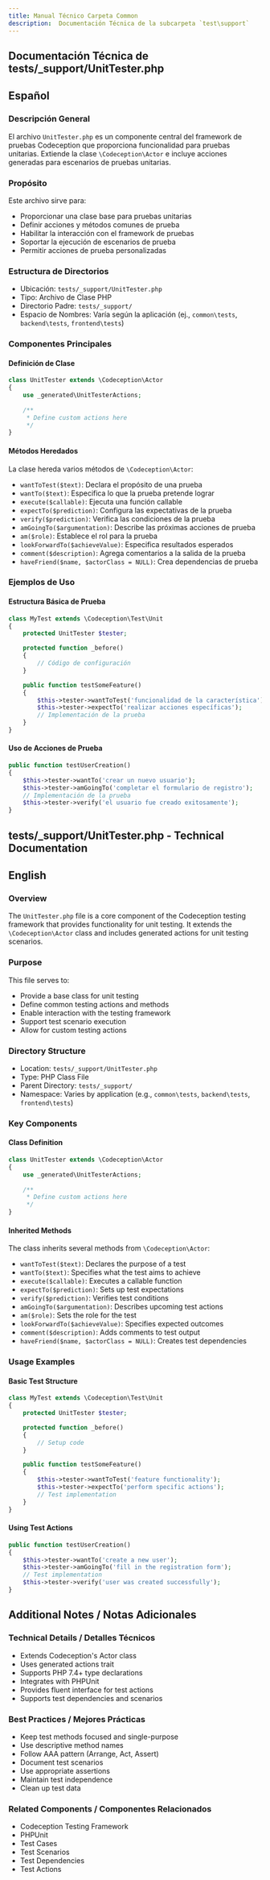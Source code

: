 ```yaml
---
title: Manual Técnico Carpeta Common
description:  Documentación Técnica de la subcarpeta `test\support`
---
```


## Documentación Técnica de tests/_support/UnitTester.php

## Español

### Descripción General
El archivo `UnitTester.php` es un componente central del framework de pruebas Codeception que proporciona funcionalidad para pruebas unitarias. Extiende la clase `\Codeception\Actor` e incluye acciones generadas para escenarios de pruebas unitarias.

### Propósito
Este archivo sirve para:
- Proporcionar una clase base para pruebas unitarias
- Definir acciones y métodos comunes de prueba
- Habilitar la interacción con el framework de pruebas
- Soportar la ejecución de escenarios de prueba
- Permitir acciones de prueba personalizadas

### Estructura de Directorios
- Ubicación: `tests/_support/UnitTester.php`
- Tipo: Archivo de Clase PHP
- Directorio Padre: `tests/_support/`
- Espacio de Nombres: Varía según la aplicación (ej., `common\tests`, `backend\tests`, `frontend\tests`)

### Componentes Principales

#### Definición de Clase
```php
class UnitTester extends \Codeception\Actor
{
    use _generated\UnitTesterActions;
    
    /**
     * Define custom actions here
     */
}
```

#### Métodos Heredados
La clase hereda varios métodos de `\Codeception\Actor`:
- `wantToTest($text)`: Declara el propósito de una prueba
- `wantTo($text)`: Especifica lo que la prueba pretende lograr
- `execute($callable)`: Ejecuta una función callable
- `expectTo($prediction)`: Configura las expectativas de la prueba
- `verify($prediction)`: Verifica las condiciones de la prueba
- `amGoingTo($argumentation)`: Describe las próximas acciones de prueba
- `am($role)`: Establece el rol para la prueba
- `lookForwardTo($achieveValue)`: Especifica resultados esperados
- `comment($description)`: Agrega comentarios a la salida de la prueba
- `haveFriend($name, $actorClass = NULL)`: Crea dependencias de prueba

### Ejemplos de Uso

#### Estructura Básica de Prueba
```php
class MyTest extends \Codeception\Test\Unit
{
    protected UnitTester $tester;

    protected function _before()
    {
        // Código de configuración
    }

    public function testSomeFeature()
    {
        $this->tester->wantToTest('funcionalidad de la característica');
        $this->tester->expectTo('realizar acciones específicas');
        // Implementación de la prueba
    }
}
```

#### Uso de Acciones de Prueba
```php
public function testUserCreation()
{
    $this->tester->wantTo('crear un nuevo usuario');
    $this->tester->amGoingTo('completar el formulario de registro');
    // Implementación de la prueba
    $this->tester->verify('el usuario fue creado exitosamente');
}
```

## tests/_support/UnitTester.php - Technical Documentation

## English

### Overview
The `UnitTester.php` file is a core component of the Codeception testing framework that provides functionality for unit testing. It extends the `\Codeception\Actor` class and includes generated actions for unit testing scenarios.

### Purpose
This file serves to:
- Provide a base class for unit testing
- Define common testing actions and methods
- Enable interaction with the testing framework
- Support test scenario execution
- Allow for custom testing actions

### Directory Structure
- Location: `tests/_support/UnitTester.php`
- Type: PHP Class File
- Parent Directory: `tests/_support/`
- Namespace: Varies by application (e.g., `common\tests`, `backend\tests`, `frontend\tests`)

### Key Components

#### Class Definition
```php
class UnitTester extends \Codeception\Actor
{
    use _generated\UnitTesterActions;
    
    /**
     * Define custom actions here
     */
}
```

#### Inherited Methods
The class inherits several methods from `\Codeception\Actor`:
- `wantToTest($text)`: Declares the purpose of a test
- `wantTo($text)`: Specifies what the test aims to achieve
- `execute($callable)`: Executes a callable function
- `expectTo($prediction)`: Sets up test expectations
- `verify($prediction)`: Verifies test conditions
- `amGoingTo($argumentation)`: Describes upcoming test actions
- `am($role)`: Sets the role for the test
- `lookForwardTo($achieveValue)`: Specifies expected outcomes
- `comment($description)`: Adds comments to test output
- `haveFriend($name, $actorClass = NULL)`: Creates test dependencies

### Usage Examples

#### Basic Test Structure
```php
class MyTest extends \Codeception\Test\Unit
{
    protected UnitTester $tester;

    protected function _before()
    {
        // Setup code
    }

    public function testSomeFeature()
    {
        $this->tester->wantToTest('feature functionality');
        $this->tester->expectTo('perform specific actions');
        // Test implementation
    }
}
```

#### Using Test Actions
```php
public function testUserCreation()
{
    $this->tester->wantTo('create a new user');
    $this->tester->amGoingTo('fill in the registration form');
    // Test implementation
    $this->tester->verify('user was created successfully');
}
```

## Additional Notes / Notas Adicionales

### Technical Details / Detalles Técnicos
- Extends Codeception's Actor class
- Uses generated actions trait
- Supports PHP 7.4+ type declarations
- Integrates with PHPUnit
- Provides fluent interface for test actions
- Supports test dependencies and scenarios

### Best Practices / Mejores Prácticas
- Keep test methods focused and single-purpose
- Use descriptive method names
- Follow AAA pattern (Arrange, Act, Assert)
- Document test scenarios
- Use appropriate assertions
- Maintain test independence
- Clean up test data

### Related Components / Componentes Relacionados
- Codeception Testing Framework
- PHPUnit
- Test Cases
- Test Scenarios
- Test Dependencies
- Test Actions